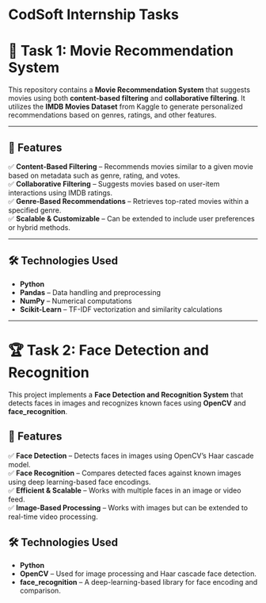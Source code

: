 # **CodSoft Internship Tasks**

# 🎥 Task 1: Movie Recommendation System  

This repository contains a **Movie Recommendation System** that suggests movies using both **content-based filtering** and **collaborative filtering**. It utilizes the **IMDB Movies Dataset** from Kaggle to generate personalized recommendations based on genres, ratings, and other features.  

---

## 📌 Features  
✅ **Content-Based Filtering** – Recommends movies similar to a given movie based on metadata such as genre, rating, and votes.  
✅ **Collaborative Filtering** – Suggests movies based on user-item interactions using IMDB ratings.  
✅ **Genre-Based Recommendations** – Retrieves top-rated movies within a specified genre.  
✅ **Scalable & Customizable** – Can be extended to include user preferences or hybrid methods.  

---

## 🛠 Technologies Used  
- **Python**  
- **Pandas** – Data handling and preprocessing  
- **NumPy** – Numerical computations  
- **Scikit-Learn** – TF-IDF vectorization and similarity calculations

---

# 🏆 Task 2: Face Detection and Recognition  
This project implements a **Face Detection and Recognition System** that detects faces in images and recognizes known faces using **OpenCV** and **face_recognition**.  

## 📌 Features  
✅ **Face Detection** – Detects faces in images using OpenCV’s Haar cascade model.  
✅ **Face Recognition** – Compares detected faces against known images using deep learning-based face encodings.  
✅ **Efficient & Scalable** – Works with multiple faces in an image or video feed.  
✅ **Image-Based Processing** – Works with images but can be extended to real-time video processing.

## 🛠 Technologies Used  
- **Python**  
- **OpenCV** – Used for image processing and Haar cascade face detection.  
- **face_recognition** – A deep-learning-based library for face encoding and comparison.  

